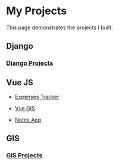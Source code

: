 
# My Projects

This page demonstrates the projects I built.

## Django

### [Django Projects](./projects/django)

## Vue JS

* [Expenses Tracker](./projects/vuejs/expenses-tracker.md)

* [Vue GIS](./projects/vuejs/vue-gis.md)

* [Notes App](./projects/vuejs/notes-app.md)

## GIS

### [GIS Projects](./projects/gis)

